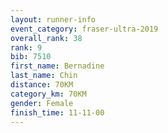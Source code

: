 ```yaml
---
layout: runner-info 
event_category: fraser-ultra-2019 
overall_rank: 38
rank: 9
bib: 7510
first_name: Bernadine
last_name: Chin
distance: 70KM
category_km: 70KM
gender: Female
finish_time: 11-11-00
---
```

